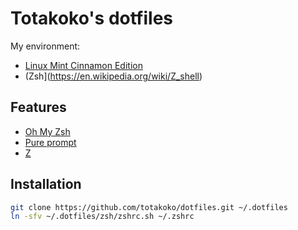 # Totakoko's dotfiles

My environment:
- [Linux Mint Cinnamon Edition](https://linuxmint.com)
- (Zsh](https://en.wikipedia.org/wiki/Z_shell)


## Features

- [Oh My Zsh](https://ohmyz.sh)
- [Pure prompt](https://github.com/sindresorhus/pure)
- [Z](https://github.com/rupa/z/)

## Installation

```sh
git clone https://github.com/totakoko/dotfiles.git ~/.dotfiles
ln -sfv ~/.dotfiles/zsh/zshrc.sh ~/.zshrc
```
